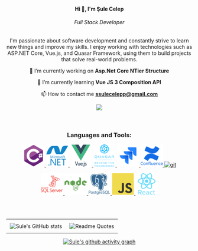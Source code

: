 <h4 align="center">Hi 👋, I'm Şule Celep</h1>
<h6 align="center">Full Stack Developer</h3>
<div align="center">
  <p> I'm passionate about software development and constantly strive to learn new things and improve my skills. I enjoy working with technologies such as ASP.NET Core, Vue.js, and Quasar Framework, using them to build projects that solve real-world problems.</p>

  <p align="center">🔭 I’m currently working on <b>Asp.Net Core NTier Structure</b> </p>
  <p align="center">🌱 I’m currently learning <b>Vue JS 3 Composition API</b> </p>

 📫 How to contact me  **ssulecelepp@gmail.com**
<br/>

</div>

<div align="center">
  
  ![](https://media.giphy.com/media/v1.Y2lkPTc5MGI3NjExNHJ4MWR4MHJkYnFlMmp3YjAwZWlzamRnem9sc2FveGprNjZtdWtoaSZlcD12MV9pbnRlcm5hbF9naWZfYnlfaWQmY3Q9Zw/FoVzfcqCDSb7zCynOp/giphy.gif)
  
</div>

<br/>

<div align="center">

<h3 align="center">Languages and Tools:</h3>
<p align="center">   
  <a href="https://www.w3schools.com/cs/" target="_blank" rel="noreferrer"> <img src="https://raw.githubusercontent.com/devicons/devicon/master/icons/csharp/csharp-original.svg" alt="csharp" width="60" height="60"/> </a> 
  <a href="https://dotnet.microsoft.com/" target="_blank" rel="noreferrer"> <img src="https://raw.githubusercontent.com/devicons/devicon/master/icons/dot-net/dot-net-plain-wordmark.svg" alt="dotnet" width="60" height="60"/> </a>
  <a href="https://vuejs.org/" target="_blank" rel="noreferrer"> <img src="https://raw.githubusercontent.com/devicons/devicon/master/icons/vuejs/vuejs-original-wordmark.svg" alt="vue" width="60" height="60"/> </a>
  <a href="https://quasar.dev/" target="_blank" rel="noreferrer"> <img src="https://github.com/devicons/devicon/blob/master/icons/quasar/quasar-plain-wordmark.svg" alt="quasar" width="60" height="60"/> </a>
  <a href="https://www.atlassian.com/software/jira" target="_blank" rel="noreferrer"> <img src="https://raw.githubusercontent.com/devicons/devicon/master/icons/jira/jira-original.svg" alt="jira"  width="60" height="60"/> </a>
  <a href="https://www.atlassian.com/software/confluence" target="_blank" rel="noreferrer"> <img src="https://raw.githubusercontent.com/devicons/devicon/master/icons/confluence/confluence-plain-wordmark.svg" alt="confluence"  width="60" height="60"/> </a>
  <a href="https://git-scm.com/" target="_blank" rel="noreferrer"> <img src="https://www.vectorlogo.zone/logos/git-scm/git-scm-icon.svg" alt="git"  width="60" height="60"/> </a> 

  <a href="https://www.microsoft.com/en-us/sql-server" target="_blank" rel="noreferrer"> <img src="https://github.com/devicons/devicon/blob/master/icons/microsoftsqlserver/microsoftsqlserver-plain-wordmark.svg" alt="mssql"  width="60" height="60"/> </a> 
  <a href="https://nodejs.org" target="_blank" rel="noreferrer"> <img src="https://github.com/devicons/devicon/blob/master/icons/nodejs/nodejs-plain-wordmark.svg" alt="nodejs"  width="60" height="60"/> </a> 
  <a href="https://www.postgresql.org" target="_blank" rel="noreferrer"> <img src="https://raw.githubusercontent.com/devicons/devicon/master/icons/postgresql/postgresql-plain-wordmark.svg" alt="postgresql" width="60" height="60"/> </a> 
  <a href="https://developer.mozilla.org/en-US/docs/Web/JavaScript" target="_blank" rel="noreferrer"> <img src="https://raw.githubusercontent.com/devicons/devicon/master/icons/javascript/javascript-original.svg" alt="javascript"  width="60" height="60"/> </a>
  <a href="https://reactjs.org/" target="_blank" rel="noreferrer"> <img src="https://raw.githubusercontent.com/devicons/devicon/master/icons/react/react-original-wordmark.svg" alt="react"  width="60" height="60"/> </a> 


</p>
<br/>
<br/>




</div>
<div align="center">
<table>
  <tr>
    <td style="padding: 10px;">
      <img src="https://github-readme-stats.vercel.app/api?username=sulecelep&show_icons=true&theme=radical" alt="Sule's GitHub stats" width="500"/>
    </td>
    <td style="padding: 10px;">
      <img src="https://quotes-github-readme.vercel.app/api?type=vertical&theme=algolia&quote=We%20are%20all%20in%20the%20gutter,%20but%20some%20of%20us%20are%20looking%20at%20the%20stars.&author=Oscar%20Wilde" alt="Readme Quotes" width="400"/>
    </td>
  </tr>
</table>
</div>

<div align="center">

[![Sule's github activity graph](https://github-readme-activity-graph.vercel.app/graph?username=sulecelep&bg_color=050e2b&color=F72798&line=15F5BA&point=FFFB73&area=true&hide_border=true)](https://github.com/ashutosh00710/github-readme-activity-graph)
</div>








<!--
**sulecelep/sulecelep** is a ✨ _special_ ✨ repository because its `README.md` (this file) appears on your GitHub profile.

Here are some ideas to get you started:

- 🔭 I’m currently working on ...
- 🌱 I’m currently learning ...
- 👯 I’m looking to collaborate on ...
- 🤔 I’m looking for help with ...
- 💬 Ask me about ...
- 📫 How to reach me: ...
- 😄 Pronouns: ...
- ⚡ Fun fact: ...
-->
